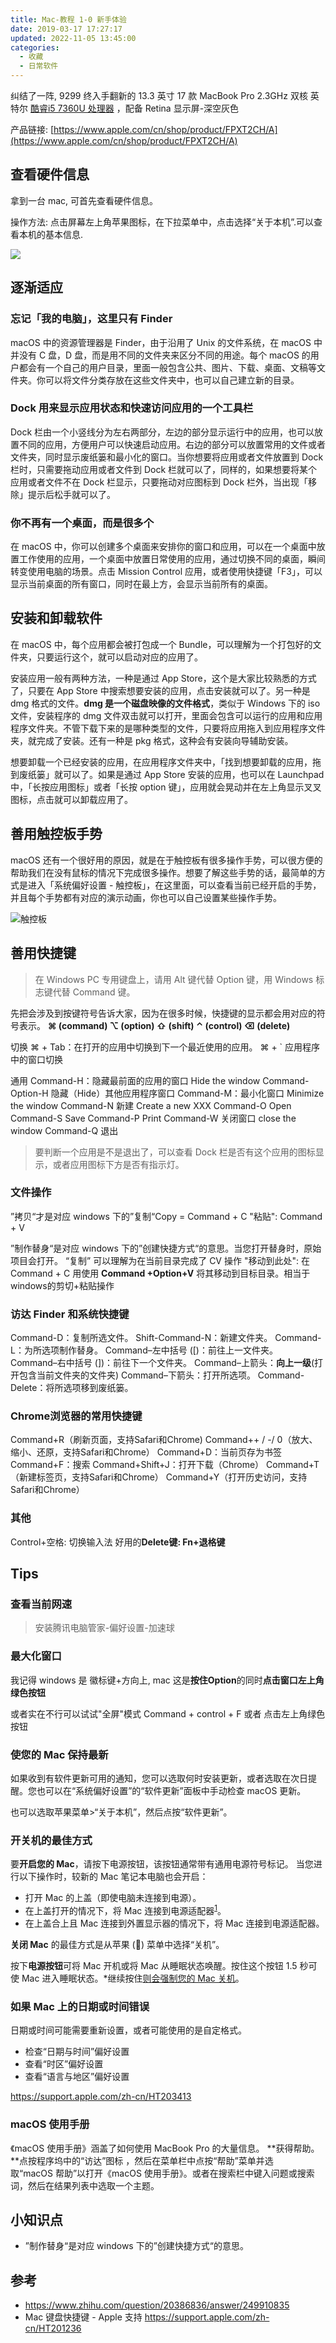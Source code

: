 ```yaml
---
title: Mac-教程 1-0 新手体验
date: 2019-03-17 17:27:17
updated: 2022-11-05 13:45:00
categories:
  - 收藏
  - 日常软件
---
```


纠结了一阵, 9299 终入手翻新的 13.3 英寸 17 款 MacBook Pro 2.3GHz 双核 英特尔 [酷睿i5 7360U 处理器](http://detail.zol.com.cn/cpu/index1168451.shtml) ，配备 Retina 显示屏-深空灰色

产品链接: [https://www.apple.com/cn/shop/product/FPXT2CH/A](https://www.apple.com/cn/shop/product/FPXT2CH/A)

## 查看硬件信息

拿到一台 mac, 可首先查看硬件信息。

操作方法: 点击屏幕左上角苹果图标，在下拉菜单中，点击选择“关于本机”.可以查看本机的基本信息.

![](https://upload-images.jianshu.io/upload_images/1662509-26350b8d5443e8c3.png?imageMogr2/auto-orient/strip%7CimageView2/2/w/1240)

## 逐渐适应

### 忘记「我的电脑」，这里只有 Finder

macOS 中的资源管理器是 Finder，由于沿用了 Unix 的文件系统，在 macOS 中并没有 C 盘，D 盘，而是用不同的文件夹来区分不同的用途。每个 macOS 的用户都会有一个自己的用户目录，里面一般包含公共、图片、下载、桌面、文稿等文件夹。你可以将文件分类存放在这些文件夹中，也可以自己建立新的目录。

### Dock 用来显示应用状态和快速访问应用的一个工具栏

Dock 栏由一个小竖线分为左右两部分，左边的部分显示运行中的应用，也可以放置不同的应用，方便用户可以快速启动应用。右边的部分可以放置常用的文件或者文件夹，同时显示废纸篓和最小化的窗口。当你想要将应用或者文件放置到 Dock 栏时，只需要拖动应用或者文件到 Dock 栏就可以了，同样的，如果想要将某个应用或者文件不在 Dock 栏显示，只要拖动对应图标到 Dock 栏外，当出现「移除」提示后松手就可以了。

### 你不再有一个桌面，而是很多个

在 macOS 中，你可以创建多个桌面来安排你的窗口和应用，可以在一个桌面中放置工作使用的应用，一个桌面中放置日常使用的应用，通过切换不同的桌面，瞬间转变使用电脑的场景。点击 Mission Control 应用，或者使用快捷键「F3」，可以显示当前桌面的所有窗口，同时在最上方，会显示当前所有的桌面。

## 安装和卸载软件

在 macOS 中，每个应用都会被打包成一个 Bundle，可以理解为一个打包好的文件夹，只要运行这个，就可以启动对应的应用了。

安装应用一般有两种方法，一种是通过 App Store，这个是大家比较熟悉的方式了，只要在 App Store 中搜索想要安装的应用，点击安装就可以了。另一种是 dmg 格式的文件。**dmg 是一个磁盘映像的文件格式**，类似于 Windows 下的 iso 文件，安装程序的 dmg 文件双击就可以打开，里面会包含可以运行的应用和应用程序文件夹。不管下载下来的是哪种类型的文件，只要将应用拖入到应用程序文件夹，就完成了安装。还有一种是 pkg 格式，这种会有安装向导辅助安装。

想要卸载一个已经安装的应用，在应用程序文件夹中，「找到想要卸载的应用，拖到废纸篓」就可以了。如果是通过 App Store 安装的应用，也可以在 Launchpad 中，「长按应用图标」或者「长按 option 键」，应用就会晃动并在左上角显示叉叉图标，点击就可以卸载应用了。

## 善用触控板手势

macOS 还有一个很好用的原因，就是在于触控板有很多操作手势，可以很方便的帮助我们在没有鼠标的情况下完成很多操作。想要了解这些手势的话，最简单的方式是进入「系统偏好设置 - 触控板」，在这里面，可以查看当前已经开启的手势，并且每个手势都有对应的演示动画，你也可以自己设置某些操作手势。

![触控板](https://upload-images.jianshu.io/upload_images/1662509-5e4d42f52a0a0296.png?imageMogr2/auto-orient/strip%7CimageView2/2/w/1240)

## 善用快捷键

> 在 Windows PC 专用键盘上，请用 Alt 键代替 Option 键，用 Windows 标志键代替 Command 键。

先把会涉及到按键符号告诉大家，因为在很多时候，快捷键的显示都会用对应的符号表示。
**⌘ (command)   ⌥ (option)   ⇧ (shift)   ⌃ (control)   ⌫ (delete)**

切换
⌘ + Tab：在打开的应用中切换到下一个最近使用的应用。
⌘ + ` 应用程序中的窗口切换

通用
Command-H：隐藏最前面的应用的窗口 Hide the window
Command-Option-H 隐藏（Hide）其他应用程序窗口
Command-M：最小化窗口 Minimize the window
Command-N 新建 Create a new XXX
Command-O Open
Command-S Save
Command-P Print
Command-W 关闭窗口 close the window
Command-Q 退出
> 要判断一个应用是不是退出了，可以查看 Dock 栏是否有这个应用的图标显示，或者应用图标下方是否有指示灯。

### 文件操作

”拷贝“才是对应 windows 下的”复制“Copy = Command + C
"粘贴": Command + V

”制作替身“是对应 windows 下的”创建快捷方式“的意思。当您打开替身时，原始项目会打开。
“复制” 可以理解为在当前目录完成了 CV 操作
"移动到此处": 在 Command + C 用使用 **Command +Option+V** 将其移动到目标目录。相当于windows的剪切+粘贴操作

### 访达 Finder 和系统快捷键

Command-D：复制所选文件。
Shift-Command-N：新建文件夹。
Command-L：为所选项制作替身。
Command–左中括号 ([)：前往上一文件夹。
Command–右中括号 (])：前往下一个文件夹。
Command–上箭头：**向上一级**(打开包含当前文件夹的文件夹)
Command–下箭头：打开所选项。
Command-Delete：将所选项移到废纸篓。

### Chrome浏览器的常用快捷键

Command+R（刷新页面，支持Safari和Chrome)
Command++ / -/ 0（放大、缩小、还原，支持Safari和Chrome）
Command+D：当前页存为书签
Command+F：搜索
Command+Shift+J：打开下载（Chrome）
Command+T（新建标签页，支持Safari和Chrome）
Command+Y（打开历史访问，支持Safari和Chrome）

### 其他

Control+空格: 切换输入法
好用的**Delete键: Fn+退格键**

## Tips

### 查看当前网速

> 安装腾讯电脑管家-偏好设置-加速球

### 最大化窗口

我记得 windows 是 徽标键+方向上, mac 这是**按住Option**的同时**点击窗口左上角绿色按钮**

或者实在不行可以试试"全屏"模式
Command + control + F 或者 点击左上角绿色按钮

### 使您的 Mac 保持最新

如果收到有软件更新可用的通知，您可以选取何时安装更新，或者选取在次日提醒。您也可以在“系统偏好设置”的“软件更新”面板中手动检查 macOS 更新。

也可以选取苹果菜单>“关于本机”，然后点按“软件更新”。

### 开关机的最佳方式

要**开启您的 Mac**，请按下电源按钮，该按钮通常带有通用电源符号标记。
当您进行以下操作时，较新的 Mac 笔记本电脑也会开启：

* 打开 Mac 的上盖（即使电脑未连接到电源）。
* 在上盖打开的情况下，将 Mac 连接到电源适配器<sup>[1](https://support.apple.com/zh-cn/HT201150#notes)</sup>。
* 在上盖合上且 Mac 连接到外置显示器的情况下，将 Mac 连接到电源适配器。

**关闭 Mac** 的最佳方式是从苹果 () 菜单中选择“关机”。

按下**电源按钮**可将 Mac 开机或将 Mac 从睡眠状态唤醒。按住这个按钮 1.5 秒可使 Mac 进入睡眠状态。*继续按住[则会强制您的 Mac 关机](https://support.apple.com/zh-cn/HT201150)。

### 如果 Mac 上的日期或时间错误

日期或时间可能需要重新设置，或者可能使用的是自定格式。

* 检查“日期与时间”偏好设置
* 查看“时区”偏好设置
* 查看“语言与地区”偏好设置

<https://support.apple.com/zh-cn/HT203413>

### macOS 使用手册

《macOS 使用手册》涵盖了如何使用 MacBook Pro 的大量信息。
**获得帮助。**点按程序坞中的“访达”图标 ，然后在菜单栏中点按“帮助”菜单并选取“macOS 帮助”以打开《macOS 使用手册》。或者在搜索栏中键入问题或搜索词，然后在结果列表中选取一个主题。

## 小知识点

* ”制作替身“是对应 windows 下的”创建快捷方式“的意思。

## 参考

* <https://www.zhihu.com/question/20386836/answer/249910835>
* Mac 键盘快捷键 - Apple 支持
<https://support.apple.com/zh-cn/HT201236>
